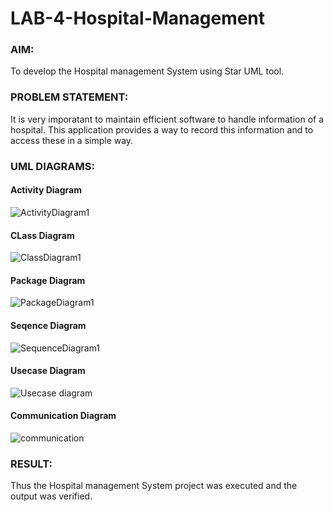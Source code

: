 # LAB-4-Hospital-Management
### AIM:
To develop the Hospital management System using Star UML tool.
### PROBLEM STATEMENT:
It is very imporatant to maintain efficient software to handle information of a hospital.
This application provides a way to record this information and to access these in a simple way.

### UML DIAGRAMS:
#### Activity Diagram
![ActivityDiagram1](https://github.com/Yogeshvar005/LAB-4-Hospital-Management/assets/113497367/433a3063-f284-44b9-a67b-d0c99faf9eb0)
#### CLass Diagram
![ClassDiagram1](https://github.com/Yogeshvar005/LAB-4-Hospital-Management/assets/113497367/2a4026d3-c82a-4a8f-8b77-ca24d5e250a2)
#### Package Diagram
![PackageDiagram1](https://github.com/Yogeshvar005/LAB-4-Hospital-Management/assets/113497367/a738bfe9-4ae1-453d-9442-d2300f53ca00)
#### Seqence Diagram
![SequenceDiagram1](https://github.com/Yogeshvar005/LAB-4-Hospital-Management/assets/113497367/c0dbd763-1f81-470e-a779-0d378bafb5cb)
#### Usecase Diagram
![Usecase diagram](https://github.com/Yogeshvar005/LAB-4-Hospital-Management/assets/113497367/1f5ebc50-c27e-4215-b0bd-d20694e16e7f)
#### Communication Diagram
![communication ](https://github.com/Yogeshvar005/LAB-4-Hospital-Management/assets/113497367/37914e83-016d-4516-a1eb-3871ae10aee3)


### RESULT:
Thus the Hospital management System project was executed and the output was verified.
